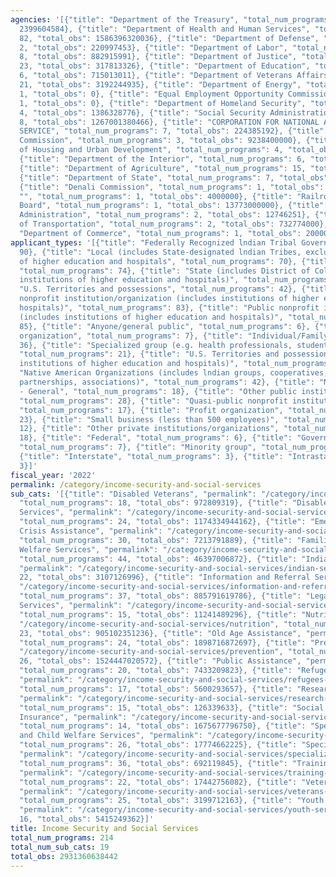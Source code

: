 ```yaml
---
agencies: '[{"title": "Department of the Treasury", "total_num_programs": 8, "total_obs":
  2399604584}, {"title": "Department of Health and Human Services", "total_num_programs":
  82, "total_obs": 1586396320036}, {"title": "Department of Defense", "total_num_programs":
  2, "total_obs": 220997453}, {"title": "Department of Labor", "total_num_programs":
  8, "total_obs": 882915991}, {"title": "Department of Justice", "total_num_programs":
  23, "total_obs": 317813326}, {"title": "Department of Education", "total_num_programs":
  6, "total_obs": 715013011}, {"title": "Department of Veterans Affairs", "total_num_programs":
  21, "total_obs": 3192244935}, {"title": "Department of Energy", "total_num_programs":
  1, "total_obs": 0}, {"title": "Equal Employment Opportunity Commission", "total_num_programs":
  1, "total_obs": 0}, {"title": "Department of Homeland Security", "total_num_programs":
  4, "total_obs": 1386328776}, {"title": "Social Security Administration", "total_num_programs":
  8, "total_obs": 1267001380466}, {"title": "CORPORATION FOR NATIONAL AND COMMUNITY
  SERVICE", "total_num_programs": 7, "total_obs": 224385192}, {"title": "Federal Communications
  Commission", "total_num_programs": 3, "total_obs": 9238400000}, {"title": "Department
  of Housing and Urban Development", "total_num_programs": 4, "total_obs": 760266633},
  {"title": "Department of the Interior", "total_num_programs": 6, "total_obs": 13290961},
  {"title": "Department of Agriculture", "total_num_programs": 15, "total_obs": 43246016382},
  {"title": "Department of State", "total_num_programs": 7, "total_obs": 841140445},
  {"title": "Denali Commission", "total_num_programs": 1, "total_obs": 0}, {"title":
  "", "total_num_programs": 1, "total_obs": 4000000}, {"title": "Railroad Retirement
  Board", "total_num_programs": 1, "total_obs": 13773000000}, {"title": "Small Business
  Administration", "total_num_programs": 2, "total_obs": 12746251}, {"title": "Department
  of Transportation", "total_num_programs": 2, "total_obs": 732774000}, {"title":
  "Department of Commerce", "total_num_programs": 1, "total_obs": 2000000}]'
applicant_types: '[{"title": "Federally Recognized lndian Tribal Governments", "total_num_programs":
  90}, {"title": "Local (includes State-designated lndian Tribes, excludes institutions
  of higher education and hospitals", "total_num_programs": 70}, {"title": "State",
  "total_num_programs": 74}, {"title": "State (includes District of Columbia, public
  institutions of higher education and hospitals)", "total_num_programs": 78}, {"title":
  "U.S. Territories and possessions", "total_num_programs": 42}, {"title": "Private
  nonprofit institution/organization (includes institutions of higher education and
  hospitals)", "total_num_programs": 83}, {"title": "Public nonprofit institution/organization
  (includes institutions of higher education and hospitals)", "total_num_programs":
  85}, {"title": "Anyone/general public", "total_num_programs": 6}, {"title": "Sponsored
  organization", "total_num_programs": 7}, {"title": "Individual/Family", "total_num_programs":
  36}, {"title": "Specialized group (e.g. health professionals, students, veterans)",
  "total_num_programs": 21}, {"title": "U.S. Territories and possessions (includes
  institutions of higher education and hospitals)", "total_num_programs": 45}, {"title":
  "Native American Organizations (includes lndian groups, cooperatives, corporations,
  partnerships, associations)", "total_num_programs": 42}, {"title": "Non-Government
  - General", "total_num_programs": 18}, {"title": "Other public institution/organization",
  "total_num_programs": 28}, {"title": "Quasi-public nonprofit institution/organization",
  "total_num_programs": 17}, {"title": "Profit organization", "total_num_programs":
  23}, {"title": "Small business (less than 500 employees)", "total_num_programs":
  12}, {"title": "Other private institutions/organizations", "total_num_programs":
  18}, {"title": "Federal", "total_num_programs": 6}, {"title": "Government - General",
  "total_num_programs": 7}, {"title": "Minority group", "total_num_programs": 7},
  {"title": "Interstate", "total_num_programs": 3}, {"title": "Intrastate", "total_num_programs":
  3}]'
fiscal_year: '2022'
permalink: /category/income-security-and-social-services
sub_cats: '[{"title": "Disabled Veterans", "permalink": "/category/income-security-and-social-services/disabled-veterans",
  "total_num_programs": 18, "total_obs": 972809319}, {"title": "Disabled and Handicapped
  Services", "permalink": "/category/income-security-and-social-services/disabled-and-handicapped-services",
  "total_num_programs": 24, "total_obs": 1174334944162}, {"title": "Emergency and
  Crisis Assistance", "permalink": "/category/income-security-and-social-services/emergency-and-crisis-assistance",
  "total_num_programs": 30, "total_obs": 7213791889}, {"title": "Families and Child
  Welfare Services", "permalink": "/category/income-security-and-social-services/families-and-child-welfare-services",
  "total_num_programs": 44, "total_obs": 46397006872}, {"title": "Indian Services",
  "permalink": "/category/income-security-and-social-services/indian-services", "total_num_programs":
  22, "total_obs": 3107126996}, {"title": "Information and Referral Services", "permalink":
  "/category/income-security-and-social-services/information-and-referral-services",
  "total_num_programs": 37, "total_obs": 885791619786}, {"title": "Legal and Advocacy
  Services", "permalink": "/category/income-security-and-social-services/legal-and-advocacy-services",
  "total_num_programs": 15, "total_obs": 11241489296}, {"title": "Nutrition", "permalink":
  "/category/income-security-and-social-services/nutrition", "total_num_programs":
  23, "total_obs": 905102351236}, {"title": "Old Age Assistance", "permalink": "/category/income-security-and-social-services/old-age-assistance",
  "total_num_programs": 24, "total_obs": 1898716872697}, {"title": "Prevention", "permalink":
  "/category/income-security-and-social-services/prevention", "total_num_programs":
  26, "total_obs": 1524447020572}, {"title": "Public Assistance", "permalink": "/category/income-security-and-social-services/public-assistance",
  "total_num_programs": 20, "total_obs": 7433209823}, {"title": "Refugees, Alien Services",
  "permalink": "/category/income-security-and-social-services/refugees--alien-services",
  "total_num_programs": 17, "total_obs": 5600293657}, {"title": "Research, Demonstration",
  "permalink": "/category/income-security-and-social-services/research--demonstration",
  "total_num_programs": 15, "total_obs": 126339633}, {"title": "Social Security and
  Insurance", "permalink": "/category/income-security-and-social-services/social-security-and-insurance",
  "total_num_programs": 14, "total_obs": 1675677796750}, {"title": "Specialized Family
  and Child Welfare Services", "permalink": "/category/income-security-and-social-services/specialized-family-and-child-welfare-services",
  "total_num_programs": 26, "total_obs": 17774662225}, {"title": "Specialized Services",
  "permalink": "/category/income-security-and-social-services/specialized-services",
  "total_num_programs": 36, "total_obs": 692119845}, {"title": "Training Assistance",
  "permalink": "/category/income-security-and-social-services/training-assistance",
  "total_num_programs": 22, "total_obs": 17442756082}, {"title": "Veterans Services",
  "permalink": "/category/income-security-and-social-services/veterans-services",
  "total_num_programs": 25, "total_obs": 3199712163}, {"title": "Youth Services",
  "permalink": "/category/income-security-and-social-services/youth-services", "total_num_programs":
  16, "total_obs": 5415249362}]'
title: Income Security and Social Services
total_num_programs: 214
total_num_sub_cats: 19
total_obs: 2931360638442
---
```

